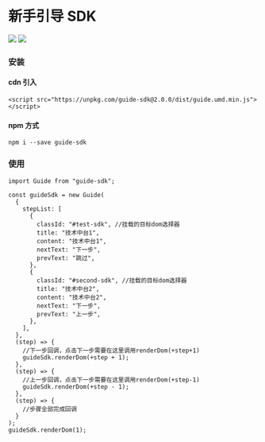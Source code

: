 # 新手引导 SDK

  <img src="https://img.shields.io/badge/node-12.x.x-green">
  
  <a href="https://npmcharts.com/compare/element-ui?minimal=true">
    <img src="http://img.shields.io/npm/dm/element-ui.svg">
  </a>
  <br>


### 安装

#### cdn 引入

```
<script src="https://unpkg.com/guide-sdk@2.0.0/dist/guide.umd.min.js"></script>
```

#### npm 方式

```
npm i --save guide-sdk
```

### 使用

```
import Guide from "guide-sdk";

const guideSdk = new Guide(
  {
    stepList: [
      {
        classId: "#test-sdk", //挂载的目标dom选择器
        title: "技术中台1",
        content: "技术中台1",
        nextText: "下一步",
        prevText: "跳过",
      },
      {
        classId: "#second-sdk", //挂载的目标dom选择器
        title: "技术中台2",
        content: "技术中台2",
        nextText: "下一步",
        prevText: "上一步",
      },
    ],
  },
  (step) => {
    //下一步回调，点击下一步需要在这里调用renderDom(+step+1)
    guideSdk.renderDom(+step + 1);
  },
  (step) => {
    //上一步回调，点击下一步需要在这里调用renderDom(+step-1)
    guideSdk.renderDom(+step - 1);
  },
  (step) => {
    //步骤全部完成回调
  }
);
guideSdk.renderDom(1);
```
